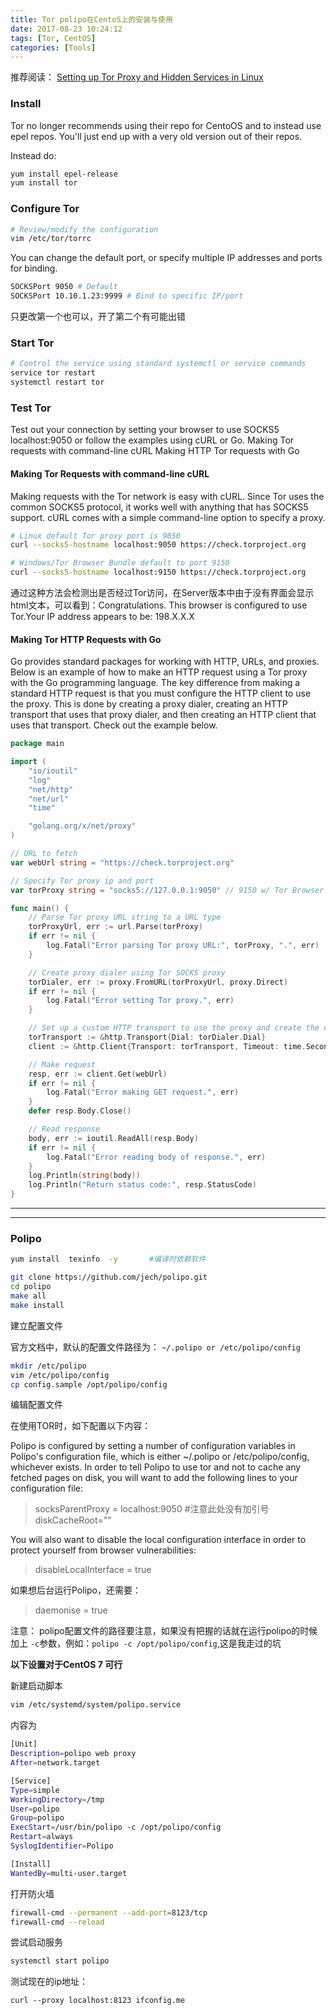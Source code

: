 ```yaml
---
title: Tor polipo在CentoS上的安装与使用
date: 2017-08-23 10:24:12
tags: [Tor, CentOS]
categories: [Tools]
---
```


推荐阅读： [Setting up Tor Proxy and Hidden Services in Linux](http://www.devdungeon.com/content/setting-tor-proxy-and-hidden-services-linux)


### Install

Tor no longer recommends using their repo for CentoOS and to instead use epel repos. You'll just end up with a very old version out of their repos.

Instead do:

```Bash
yum install epel-release
yum install tor
```

### Configure Tor

```Bash
# Review/modify the configuration
vim /etc/tor/torrc
```
You can change the default port, or specify multiple IP addresses and ports for binding.

```Bash
SOCKSPort 9050 # Default
SOCKSPort 10.10.1.23:9999 # Bind to specific IP/port
```
只更改第一个也可以，开了第二个有可能出错


### Start Tor

```Bash
# Control the service using standard systemctl or service commands
service tor restart
systemctl restart tor
```

### Test Tor

Test out your connection by setting your browser to use SOCKS5 localhost:9050 or follow the examples using cURL or Go.
Making Tor requests with command-line cURL
Making HTTP Tor requests with Go

#### Making Tor Requests with command-line cURL

Making requests with the Tor network is easy with cURL. Since Tor uses the common SOCKS5 protocol, it works well with anything that has SOCKS5 support. cURL comes with a simple command-line option to specify a proxy.

```Bash
# Linux default Tor proxy port is 9050
curl --socks5-hostname localhost:9050 https://check.torproject.org
```

```Bash
# Windows/Tor Browser Bundle default to port 9150
curl --socks5-hostname localhost:9150 https://check.torproject.org
```
通过这种方法会检测出是否经过Tor访问，在Server版本中由于没有界面会显示html文本，可以看到：Congratulations. This browser is configured to use Tor.Your IP address appears to be: 198.X.X.X

#### Making Tor HTTP Requests with Go

Go provides standard packages for working with HTTP, URLs, and proxies. Below is an example of how to make an HTTP request using a Tor proxy with the Go programming language. The key difference from making a standard HTTP request is that you must configure the HTTP client to use the proxy. This is done by creating a proxy dialer, creating an HTTP transport that uses that proxy dialer, and then creating an HTTP client that uses that transport. Check out the example below.

```Go
package main

import (
	"io/ioutil"
	"log"
	"net/http"
	"net/url"
	"time"

	"golang.org/x/net/proxy"
)

// URL to fetch
var webUrl string = "https://check.torproject.org"

// Specify Tor proxy ip and port
var torProxy string = "socks5://127.0.0.1:9050" // 9150 w/ Tor Browser

func main() {
	// Parse Tor proxy URL string to a URL type
	torProxyUrl, err := url.Parse(torProxy)
	if err != nil {
		log.Fatal("Error parsing Tor proxy URL:", torProxy, ".", err)
	}

	// Create proxy dialer using Tor SOCKS proxy
	torDialer, err := proxy.FromURL(torProxyUrl, proxy.Direct)
	if err != nil {
		log.Fatal("Error setting Tor proxy.", err)
	}

	// Set up a custom HTTP transport to use the proxy and create the client
	torTransport := &http.Transport{Dial: torDialer.Dial}
	client := &http.Client{Transport: torTransport, Timeout: time.Second * 5}

	// Make request
	resp, err := client.Get(webUrl)
	if err != nil {
		log.Fatal("Error making GET request.", err)
	}
	defer resp.Body.Close()

	// Read response
	body, err := ioutil.ReadAll(resp.Body)
	if err != nil {
		log.Fatal("Error reading body of response.", err)
	}
	log.Println(string(body))
	log.Println("Return status code:", resp.StatusCode)
}
```


***

***

### Polipo

```Bash
yum install  texinfo  -y       #编译时依赖软件

git clone https://github.com/jech/polipo.git
cd polipo
make all
make install
```

建立配置文件

官方文档中，默认的配置文件路径为： `~/.polipo or /etc/polipo/config`

```Bash
mkdir /etc/polipo
vim /etc/polipo/config
cp config.sample /opt/polipo/config
```
编辑配置文件

在使用TOR时，如下配置以下内容：

Polipo is configured by setting a number of configuration variables in Polipo's configuration file, which is either ~/.polipo or /etc/polipo/config, whichever exists. In order to tell Polipo to use tor and not to cache any fetched pages on disk, you will want to add the following lines to your configuration file:

> socksParentProxy = localhost:9050   #注意此处没有加引号  
  diskCacheRoot=""

You will also want to disable the local configuration interface in order to protect yourself from browser vulnerabilities:

> disableLocalInterface = true

如果想后台运行Polipo，还需要：

> daemonise = true

注意： polipo配置文件的路径要注意，如果没有把握的话就在运行polipo的时候加上 `-c`参数，例如：`polipo -c /opt/polipo/config`,这是我走过的坑


**以下设置对于CentOS 7 可行**

新建启动脚本

```Bash
vim /etc/systemd/system/polipo.service
```


内容为

```Bash
[Unit]
Description=polipo web proxy
After=network.target

[Service]
Type=simple
WorkingDirectory=/tmp
User=polipo
Group=polipo
ExecStart=/usr/bin/polipo -c /opt/polipo/config
Restart=always
SyslogIdentifier=Polipo

[Install]
WantedBy=multi-user.target
```


打开防火墙

```Bash
firewall-cmd --permanent --add-port=8123/tcp
firewall-cmd --reload
```

尝试启动服务

```Bash
systemctl start polipo
```

测试现在的ip地址：

`curl --proxy localhost:8123 ifconfig.me`
